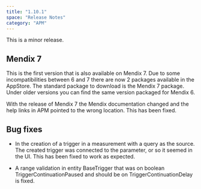 ```yaml
---
title: "1.10.1"
space: "Release Notes"
category: "APM"
---
```

This is a minor release.

## Mendix 7

This is the first version that is also available on Mendix 7. Due to some incompatibilities between 6 and 7 there are now 2 packages available in the AppStore. The standard package to download is the Mendix 7 package. Under older versions you can find the same version packaged for Mendix 6.

With the release of Mendix 7 the Mendix documentation changed and the help links in APM pointed to the wrong location. This has been fixed.

## Bug fixes
* In the creation of a trigger in a measurement with a query as the source. The created trigger was connected to the parameter, or so it seemed in the UI. This has been fixed to work as expected.

* A range validation in entity BaseTrigger that was on boolean TriggerContinuationPaused and should be on TriggerContinuationDelay is fixed.
